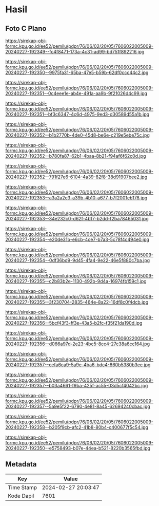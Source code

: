 # Hasil

## Foto C Plano

https://sirekap-obj-formc.kpu.go.id/ee52/pemilu/pdpr/76/06/02/20/05/7606022005009-20240227-192349--fc4f8471-173a-4c31-ad99-bd751f892216.jpg

https://sirekap-obj-formc.kpu.go.id/ee52/pemilu/pdpr/76/06/02/20/05/7606022005009-20240227-192350--9975fa31-65ba-47e5-b59b-62df0ccc44c2.jpg

https://sirekap-obj-formc.kpu.go.id/ee52/pemilu/pdpr/76/06/02/20/05/7606022005009-20240227-192351--0c4eee1e-ab4e-491a-aa9b-9f21026d4c99.jpg

https://sirekap-obj-formc.kpu.go.id/ee52/pemilu/pdpr/76/06/02/20/05/7606022005009-20240227-192351--bf3c6347-4c6d-4975-9ed3-d30589d55a1b.jpg

https://sirekap-obj-formc.kpu.go.id/ee52/pemilu/pdpr/76/06/02/20/05/7606022005009-20240227-192352--b1b2770b-4de0-45d8-be6e-c219e5ebe75c.jpg

https://sirekap-obj-formc.kpu.go.id/ee52/pemilu/pdpr/76/06/02/20/05/7606022005009-20240227-192352--b780fa87-62b1-4baa-8b21-f94af6f62c0d.jpg

https://sirekap-obj-formc.kpu.go.id/ee52/pemilu/pdpr/76/06/02/20/05/7606022005009-20240227-192352--791f27e6-6104-4a39-82f8-38d91907bee2.jpg

https://sirekap-obj-formc.kpu.go.id/ee52/pemilu/pdpr/76/06/02/20/05/7606022005009-20240227-192353--a3a2a2e3-a39b-4b10-a677-b7f2001eb178.jpg

https://sirekap-obj-formc.kpu.go.id/ee52/pemilu/pdpr/76/06/02/20/05/7606022005009-20240227-192353--34e232c0-d62f-4b17-b2dd-f2ba78465031.jpg

https://sirekap-obj-formc.kpu.go.id/ee52/pemilu/pdpr/76/06/02/20/05/7606022005009-20240227-192354--e20de31b-e6cb-4ce7-b7a3-5c78f4c494e0.jpg

https://sirekap-obj-formc.kpu.go.id/ee52/pemilu/pdpr/76/06/02/20/05/7606022005009-20240227-192354--0df36bd9-9d45-4fa4-9e22-46e5f880c7ba.jpg

https://sirekap-obj-formc.kpu.go.id/ee52/pemilu/pdpr/76/06/02/20/05/7606022005009-20240227-192355--c2b83b2e-1130-492b-9d4a-16974fb159c1.jpg

https://sirekap-obj-formc.kpu.go.id/ee52/pemilu/pdpr/76/06/02/20/05/7606022005009-20240227-192355--3f230704-2835-464e-8a22-16df8c0f4dcb.jpg

https://sirekap-obj-formc.kpu.go.id/ee52/pemilu/pdpr/76/06/02/20/05/7606022005009-20240227-192356--5bcf43f3-ff3e-43a5-b2fc-f35f21da190d.jpg

https://sirekap-obj-formc.kpu.go.id/ee52/pemilu/pdpr/76/06/02/20/05/7606022005009-20240227-192356--d066a97d-2e23-4bc5-8cc4-27c38a6cc164.jpg

https://sirekap-obj-formc.kpu.go.id/ee52/pemilu/pdpr/76/06/02/20/05/7606022005009-20240227-192357--cefa6ca9-5a9e-4ba6-bdc4-860b5380b3ee.jpg

https://sirekap-obj-formc.kpu.go.id/ee52/pemilu/pdpr/76/06/02/20/05/7606022005009-20240227-192357--b03a4661-f9ba-425f-ac55-03d5cf4042bc.jpg

https://sirekap-obj-formc.kpu.go.id/ee52/pemilu/pdpr/76/06/02/20/05/7606022005009-20240227-192357--5a9e5f22-6790-4e81-8a45-62694240cbac.jpg

https://sirekap-obj-formc.kpu.go.id/ee52/pemilu/pdpr/76/06/02/20/05/7606022005009-20240227-192358--b205f9cb-afc2-41b8-80b4-c400677f5c54.jpg

https://sirekap-obj-formc.kpu.go.id/ee52/pemilu/pdpr/76/06/02/20/05/7606022005009-20240227-192350--e5758493-b07e-44ea-b521-8220b3565fbd.jpg


## Metadata

| Key        | Value               |
| ---------- | ------------------- |
| Time Stamp | 2024-02-27 20:03:47 |
| Kode Dapil | 7601                |



